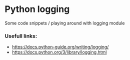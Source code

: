# Python logging

Some code snippets / playing around with logging module

### Usefull links:
- https://docs.python-guide.org/writing/logging/
- https://docs.python.org/3/library/logging.html